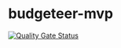# budgeteer-mvp
[![Quality Gate Status](https://sonarcloud.io/api/project_badges/measure?project=metablob_budgeteer-mvp&metric=alert_status)](https://sonarcloud.io/summary/new_code?id=metablob_budgeteer-mvp)
